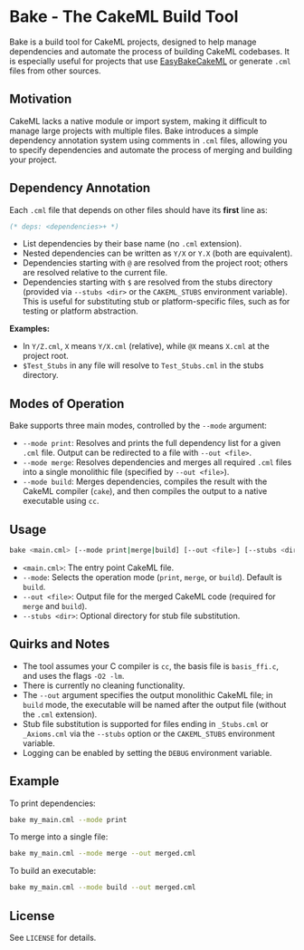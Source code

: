 # Bake - The CakeML Build Tool

Bake is a build tool for CakeML projects, designed to help manage dependencies and automate the process of building CakeML codebases. It is especially useful for projects that use [EasyBakeCakeML](https://github.com/Durbatuluk1701/EasyBakeCakeML) or generate `.cml` files from other sources.

## Motivation

CakeML lacks a native module or import system, making it difficult to manage large projects with multiple files. Bake introduces a simple dependency annotation system using comments in `.cml` files, allowing you to specify dependencies and automate the process of merging and building your project.

## Dependency Annotation

Each `.cml` file that depends on other files should have its **first** line as:

```sml
(* deps: <dependencies>+ *)
```

- List dependencies by their base name (no `.cml` extension).
- Nested dependencies can be written as `Y/X` or `Y.X` (both are equivalent).
- Dependencies starting with `@` are resolved from the project root; others are resolved relative to the current file.
- Dependencies starting with `$` are resolved from the stubs directory (provided via `--stubs <dir>` or the `CAKEML_STUBS` environment variable). This is useful for substituting stub or platform-specific files, such as for testing or platform abstraction.

**Examples:**

- In `Y/Z.cml`, `X` means `Y/X.cml` (relative), while `@X` means `X.cml` at the project root.
- `$Test_Stubs` in any file will resolve to `Test_Stubs.cml` in the stubs directory.

## Modes of Operation

Bake supports three main modes, controlled by the `--mode` argument:

- `--mode print`: Resolves and prints the full dependency list for a given `.cml` file. Output can be redirected to a file with `--out <file>`.
- `--mode merge`: Resolves dependencies and merges all required `.cml` files into a single monolithic file (specified by `--out <file>`).
- `--mode build`: Merges dependencies, compiles the result with the CakeML compiler (`cake`), and then compiles the output to a native executable using `cc`.

## Usage

```sh
bake <main.cml> [--mode print|merge|build] [--out <file>] [--stubs <dir>]
```

- `<main.cml>`: The entry point CakeML file.
- `--mode`: Selects the operation mode (`print`, `merge`, or `build`). Default is `build`.
- `--out <file>`: Output file for the merged CakeML code (required for `merge` and `build`).
- `--stubs <dir>`: Optional directory for stub file substitution.

## Quirks and Notes

- The tool assumes your C compiler is `cc`, the basis file is `basis_ffi.c`, and uses the flags `-O2 -lm`.
- There is currently no cleaning functionality.
- The `--out` argument specifies the output monolithic CakeML file; in `build` mode, the executable will be named after the output file (without the `.cml` extension).
- Stub file substitution is supported for files ending in `_Stubs.cml` or `_Axioms.cml` via the `--stubs` option or the `CAKEML_STUBS` environment variable.
- Logging can be enabled by setting the `DEBUG` environment variable.

## Example

To print dependencies:

```sh
bake my_main.cml --mode print
```

To merge into a single file:

```sh
bake my_main.cml --mode merge --out merged.cml
```

To build an executable:

```sh
bake my_main.cml --mode build --out merged.cml
```

## License

See `LICENSE` for details.
